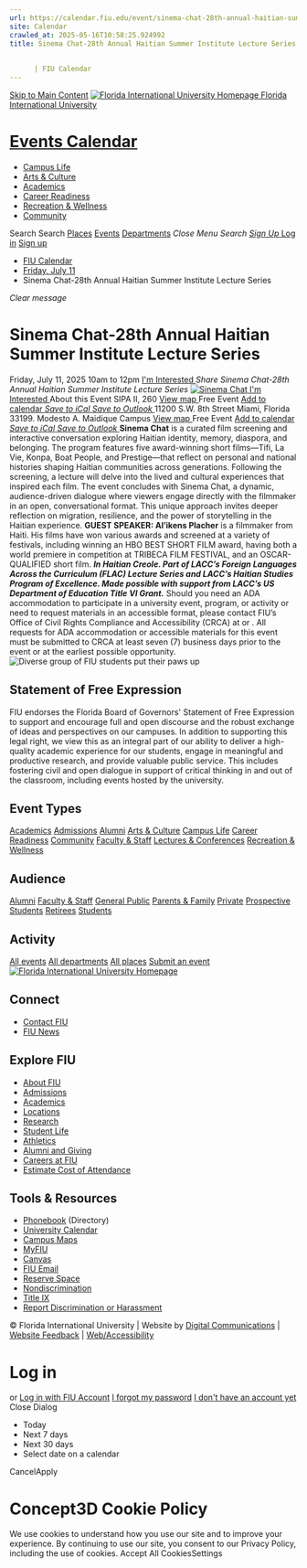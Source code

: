 ```yaml
---
url: https://calendar.fiu.edu/event/sinema-chat-28th-annual-haitian-summer-institute-lecture-series
site: Calendar
crawled_at: 2025-05-16T10:58:25.924992
title: Sinema Chat-28th Annual Haitian Summer Institute Lecture Series
    
    
      | FIU Calendar
---
```


[Skip to Main Content](https://calendar.fiu.edu/event/sinema-chat-28th-annual-haitian-summer-institute-lecture-series#main-content)
[![Florida International University Homepage](https://digicdn.fiu.edu/core/_assets/images/logo-top.png) Florida International University](https://www.fiu.edu)
# [Events Calendar ](https://calendar.fiu.edu/)
  * [Campus Life](https://calendar.fiu.edu/calendar?event_types%5B%5D=127595)
  * [Arts & Culture](https://calendar.fiu.edu/calendar?event_types%5B%5D=127590)
  * [Academics](https://calendar.fiu.edu/calendar?event_types%5B%5D=127582)
  * [Career Readiness](https://calendar.fiu.edu/calendar?event_types%5B%5D=127584)
  * [Recreation & Wellness](https://calendar.fiu.edu/calendar?event_types%5B%5D=127603)
  * [Community](https://calendar.fiu.edu/calendar?event_types%5B%5D=127601)


Search Search
[Places](https://calendar.fiu.edu/search/places) [Events](https://calendar.fiu.edu/calendar) [Departments](https://calendar.fiu.edu/search/departments)
_Close Menu_
_Search_ [ _Sign Up_ ](https://calendar.fiu.edu/signup)
[Log in](https://calendar.fiu.edu/auth/shib_login?previous_url=https%3A%2F%2Fcalendar.fiu.edu%2Fevent%2Fsinema-chat-28th-annual-haitian-summer-institute-lecture-series) [Sign up](https://calendar.fiu.edu/signup)
  * [FIU Calendar](https://calendar.fiu.edu/)
  * [Friday, July 11](https://calendar.fiu.edu/calendar/day/2025/7/11)
  * Sinema Chat-28th Annual Haitian Summer Institute Lecture Series


_Clear message_
# Sinema Chat-28th Annual Haitian Summer Institute Lecture Series
Friday, July 11, 2025 10am to 12pm 
[ I'm Interested ](https://calendar.fiu.edu/event/49541956186212/confirm?return=https%3A%2F%2Fcalendar.fiu.edu%2Fevent%2Fsinema-chat-28th-annual-haitian-summer-institute-lecture-series)
_Share Sinema Chat-28th Annual Haitian Summer Institute Lecture Series_
[ ![Sinema Chat](https://localist-images.azureedge.net/photos/49541961451147/card/ebe713423e7fcb6f331b827677d4819ff1d6b355.jpg) ](https://calendar.fiu.edu/photo/49541961451147)
[ I'm Interested ](https://calendar.fiu.edu/event/49541956186212/confirm?return=https%3A%2F%2Fcalendar.fiu.edu%2Fevent%2Fsinema-chat-28th-annual-haitian-summer-institute-lecture-series)
About this Event
SIPA II, 260  [View map ](https://calendar.fiu.edu/event/sinema-chat-28th-annual-haitian-summer-institute-lecture-series#about_map) Free Event
[Add to calendar ](https://calendar.fiu.edu/event/sinema-chat-28th-annual-haitian-summer-institute-lecture-series)
[ _Save to iCal_ ](https://calendar.fiu.edu/event/sinema-chat-28th-annual-haitian-summer-institute-lecture-series.ics "Save to iCal") [ _Save to Outlook_ ](https://calendar.fiu.edu/event/sinema-chat-28th-annual-haitian-summer-institute-lecture-series.ics "Save to Outlook")
11200 S.W. 8th Street Miami, Florida 33199. Modesto A. Maidique Campus
[View map ](https://calendar.fiu.edu/event/sinema-chat-28th-annual-haitian-summer-institute-lecture-series#about_map) Free Event
[Add to calendar ](https://calendar.fiu.edu/event/sinema-chat-28th-annual-haitian-summer-institute-lecture-series)
[ _Save to iCal_ ](https://calendar.fiu.edu/event/sinema-chat-28th-annual-haitian-summer-institute-lecture-series.ics "Save to iCal") [ _Save to Outlook_ ](https://calendar.fiu.edu/event/sinema-chat-28th-annual-haitian-summer-institute-lecture-series.ics "Save to Outlook")
**Sinema Chat** is a curated film screening and interactive conversation exploring Haitian identity, memory, diaspora, and belonging. The program features five award-winning short films—Tifi, La Vie, Konpa, Boat People, and Prestige—that reflect on personal and national histories shaping Haitian communities across generations. Following the screening, a lecture will delve into the lived and cultural experiences that inspired each film. The event concludes with Sinema Chat, a dynamic, audience-driven dialogue where viewers engage directly with the filmmaker in an open, conversational format. This unique approach invites deeper reflection on migration, resilience, and the power of storytelling in the Haitian experience.
**GUEST SPEAKER: Al’ikens Placher** is a filmmaker from Haiti. His films have won various awards and screened at a variety of festivals, including winning an HBO BEST SHORT FILM award, having both a world premiere in competition at TRIBECA FILM FESTIVAL, and an OSCAR-QUALIFIED short film.
**_In Haitian Creole. Part of LACC’s Foreign Languages Across the Curriculum (FLAC) Lecture Series and LACC’s Haitian Studies Program of Excellence. Made possible with support from LACC’s US Department of Education Title VI Grant._**
Should you need an ADA accommodation to participate in a university event, program, or activity or need to request materials in an accessible format, please contact FIU’s Office of Civil Rights Compliance and Accessibility (CRCA) at or . All requests for ADA accommodation or accessible materials for this event must be submitted to CRCA at least seven (7) business days prior to the event or at the earliest possible opportunity. 
![Diverse group of FIU students put their paws up](https://www.fiu.edu/_assets/images/thumbnail-students-paw.jpg)
## Statement of Free Expression
FIU endorses the Florida Board of Governors' Statement of Free Expression to support and encourage full and open discourse and the robust exchange of ideas and perspectives on our campuses. In addition to supporting this legal right, we view this as an integral part of our ability to deliver a high-quality academic experience for our students, engage in meaningful and productive research, and provide valuable public service. This includes fostering civil and open dialogue in support of critical thinking in and out of the classroom, including events hosted by the university.
## Event Types
[Academics](https://calendar.fiu.edu/calendar?event_types%5B%5D=127582)
[Admissions](https://calendar.fiu.edu/calendar?event_types%5B%5D=127583)
[Alumni](https://calendar.fiu.edu/calendar?event_types%5B%5D=127589)
[Arts & Culture](https://calendar.fiu.edu/calendar?event_types%5B%5D=127590)
[Campus Life](https://calendar.fiu.edu/calendar?event_types%5B%5D=127595)
[Career Readiness](https://calendar.fiu.edu/calendar?event_types%5B%5D=127584)
[Community](https://calendar.fiu.edu/calendar?event_types%5B%5D=127601)
[Faculty & Staff](https://calendar.fiu.edu/calendar?event_types%5B%5D=127602)
[Lectures & Conferences](https://calendar.fiu.edu/calendar?event_types%5B%5D=127587)
[Recreation & Wellness](https://calendar.fiu.edu/calendar?event_types%5B%5D=127603)
## Audience
[Alumni](https://calendar.fiu.edu/calendar?event_types%5B%5D=121721)
[Faculty & Staff](https://calendar.fiu.edu/calendar?event_types%5B%5D=121720)
[General Public](https://calendar.fiu.edu/calendar?event_types%5B%5D=121722)
[Parents & Family](https://calendar.fiu.edu/calendar?event_types%5B%5D=36918157286658)
[Private](https://calendar.fiu.edu/calendar?event_types%5B%5D=129753)
[Prospective Students](https://calendar.fiu.edu/calendar?event_types%5B%5D=121723)
[Retirees](https://calendar.fiu.edu/calendar?event_types%5B%5D=37290279036119)
[Students](https://calendar.fiu.edu/calendar?event_types%5B%5D=121719)
## Activity
[All events](https://calendar.fiu.edu/search?what=events)
[All departments](https://calendar.fiu.edu/search/departments)
[All places](https://calendar.fiu.edu/search?what=places)
[Submit an event](https://calendar.fiu.edu/admin/events/new/basic-information)
[ ![Florida International University Homepage](https://digicdn.fiu.edu/core/_assets/images/footer-logo.svg) ](https://www.fiu.edu/)
## Connect
  * [Contact FIU](https://www.fiu.edu/about/contact-us/index.html)
  * [FIU News](https://news.fiu.edu/)


## Explore FIU
  * [About FIU](https://www.fiu.edu/about/index.html)
  * [Admissions](https://www.fiu.edu/admissions/index.html)
  * [Academics](https://www.fiu.edu/academics/index.html)
  * [Locations](https://www.fiu.edu/locations/index.html)
  * [Research](https://www.fiu.edu/research/index.html)
  * [Student Life](https://www.fiu.edu/student-life/index.html)
  * [Athletics](https://www.fiu.edu/athletics/index.html)
  * [Alumni and Giving](https://www.fiu.edu/alumni-and-giving/index.html)
  * [Careers at FIU](https://hr.fiu.edu/careers/)
  * [Estimate Cost of Attendance](https://onestop.fiu.edu/finances/estimate-your-costs/)


## Tools & Resources
  * [Phonebook](https://phonebook.fiu.edu) (Directory)
  * [University Calendar](https://calendar.fiu.edu/)
  * [Campus Maps](https://campusmaps.fiu.edu/)
  * [MyFIU](https://my.fiu.edu/)
  * [Canvas](https://canvas.fiu.edu)
  * [FIU Email](http://mail.fiu.edu/)
  * [Reserve Space](https://reservespace.fiu.edu/make-reservation/)
  * [Nondiscrimination](https://ace.fiu.edu/civil-rights-and-accessibility/harassment-and-discrimination/)
  * [Title IX](https://ace.fiu.edu/title-ix/)
  * [Report Discrimination or Harassment](https://report.fiu.edu/)


© Florida International University  | Website by [Digital Communications](https://stratcomm.fiu.edu/digital-print/websites/) | [Website Feedback](https://webforms.fiu.edu/view.php?id=370774&element_5=https://calendar.fiu.edu/https://calendar.fiu.edu/) | [Web/Accessibility](https://accessibility.fiu.edu/)
# Log in
or
[Log in with FIU Account](https://calendar.fiu.edu/auth/shib_login?previous_url=https%3A%2F%2Fcalendar.fiu.edu%2Fevent%2Fsinema-chat-28th-annual-haitian-summer-institute-lecture-series)
[I forgot my password](https://calendar.fiu.edu/auth/forgot) [I don't have an account yet](https://calendar.fiu.edu/signup)
Close Dialog
  * Today
  * Next 7 days
  * Next 30 days
  * Select date on a calendar


CancelApply
# Concept3D Cookie Policy
We use cookies to understand how you use our site and to improve your experience. By continuing to use our site, you consent to our Privacy Policy, including the use of cookies. 
Accept All CookiesSettings
